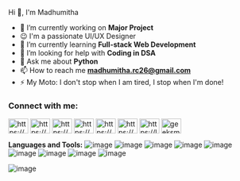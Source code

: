 Hi 👋, I'm Madhumitha


- 🔭 I’m currently working on **Major Project**
- 😉 I'm a passionate UI/UX Designer
- 🌱 I’m currently learning **Full-stack Web Development**
- 🤝 I’m looking for help with **Coding in DSA**
- 💬 Ask me about **Python**
- 📫 How to reach me **madhumitha.rc26@gmail.com**
- ⚡ My Moto: I don't stop when I am tired, I stop when I'm done!

<h3 align="left">Connect with me:</h3>
<p align="left">
<a href="https://codepen.io/https://codepen.io/madhumitha-ravichandran26" target="blank"><img align="center" src="https://raw.githubusercontent.com/rahuldkjain/github-profile-readme-generator/master/src/images/icons/Social/codepen.svg" alt="https://codepen.io/madhumitha-ravichandran26" height="30" width="40" /></a>
<a href="https://linkedin.com/in/https://www.linkedin.com/in/madhumitha263-ravichandran/" target="blank"><img align="center" src="https://raw.githubusercontent.com/rahuldkjain/github-profile-readme-generator/master/src/images/icons/Social/linked-in-alt.svg" alt="https://www.linkedin.com/in/madhumitha263-ravichandran/" height="30" width="40" /></a>
<a href="https://fb.com/https://www.facebook.com/madhumitha.ravichandran.315" target="blank"><img align="center" src="https://raw.githubusercontent.com/rahuldkjain/github-profile-readme-generator/master/src/images/icons/Social/facebook.svg" alt="https://www.facebook.com/madhumitha.ravichandran.315" height="30" width="40" /></a>
<a href="https://instagram.com/https://www.instagram.com/flame._.of._.fire/" target="blank"><img align="center" src="https://raw.githubusercontent.com/rahuldkjain/github-profile-readme-generator/master/src/images/icons/Social/instagram.svg" alt="https://www.instagram.com/flame._.of._.fire/" height="30" width="40" /></a>
<a href="https://www.behance.net/https://www.behance.net/madhumitha42" target="blank"><img align="center" src="https://raw.githubusercontent.com/rahuldkjain/github-profile-readme-generator/master/src/images/icons/Social/behance.svg" alt="https://www.behance.net/madhumitha42" height="30" width="40" /></a>
<a href="https://www.codechef.com/users/https://www.codechef.com/users/madhumitha_263" target="blank"><img align="center" src="https://cdn.jsdelivr.net/npm/simple-icons@3.1.0/icons/codechef.svg" alt="https://www.codechef.com/users/madhumitha_263" height="30" width="40" /></a>
<a href="https://www.leetcode.com/https://leetcode.com/madhumitha_263/" target="blank"><img align="center" src="https://raw.githubusercontent.com/rahuldkjain/github-profile-readme-generator/master/src/images/icons/Social/leet-code.svg" alt="https://leetcode.com/madhumitha_263/" height="30" width="40" /></a>
<a href="https://auth.geeksforgeeks.org/user/geeksmad/profile" target="blank"><img align="center" src="https://raw.githubusercontent.com/rahuldkjain/github-profile-readme-generator/master/src/images/icons/Social/geeks-for-geeks.svg" alt="geeksmad/profile" height="30" width="40" /></a>
</p>

**Languages and Tools:**
![image](https://github.com/madhumitha-ravichandran26/madhumitha-ravichandran26/assets/98893549/94322d9b-979c-4239-905f-b4f1cfe6cbbd)
![image](https://github.com/madhumitha-ravichandran26/madhumitha-ravichandran26/assets/98893549/eab3c44c-95cd-428a-852e-5a27503f8e4f)
![image](https://github.com/madhumitha-ravichandran26/madhumitha-ravichandran26/assets/98893549/be9a51dd-b4f9-461a-bc1e-16eb783b39a2)
![image](https://github.com/madhumitha-ravichandran26/madhumitha-ravichandran26/assets/98893549/c5c7d8e0-f397-418f-9ada-ad4dc1b8d2aa)
![image](https://github.com/madhumitha-ravichandran26/madhumitha-ravichandran26/assets/98893549/dba439a0-45b1-44d2-89b6-a66d44cb2b40)
![image](https://github.com/madhumitha-ravichandran26/madhumitha-ravichandran26/assets/98893549/d07e4fc7-d859-4845-b541-3ec892c0584b)
![image](https://github.com/madhumitha-ravichandran26/madhumitha-ravichandran26/assets/98893549/29f279f8-58cc-4ebf-a4e1-06e7f896a958)
![image](https://github.com/madhumitha-ravichandran26/madhumitha-ravichandran26/assets/98893549/b5edab2a-10f0-4b0e-a9ea-4c93bb902f06)
![image](https://github.com/madhumitha-ravichandran26/madhumitha-ravichandran26/assets/98893549/7b6fad42-4aee-44f1-9815-a38d4461b2eb)



![image](https://github.com/madhumitha-ravichandran26/madhumitha-ravichandran26/assets/98893549/6d92cabe-93fd-4f95-a0fb-13ac5d11c2aa)

